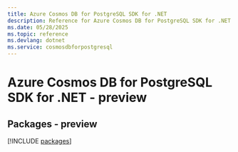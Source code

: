 ```yaml
---
title: Azure Cosmos DB for PostgreSQL SDK for .NET
description: Reference for Azure Cosmos DB for PostgreSQL SDK for .NET
ms.date: 05/28/2025
ms.topic: reference
ms.devlang: dotnet
ms.service: cosmosdbforpostgresql
---
```

# Azure Cosmos DB for PostgreSQL SDK for .NET - preview
## Packages - preview
[!INCLUDE [packages](cosmos-db-for-postgresql-index.md)]
